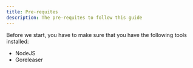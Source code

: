 ```yaml
---
title: Pre-requites
description: The pre-requites to follow this guide
---
```


Before we start, you have to make sure that you have the following tools installed:

- NodeJS
- Goreleaser
